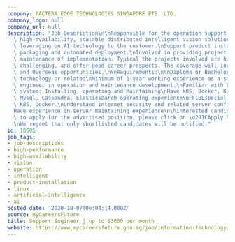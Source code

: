 ```yaml
---
company: PACTERA EDGE TECHNOLOGIES SINGAPORE PTE. LTD.
company_logo: null
company_url: null
description: "Job Description\n\nResponsible for the operation support of a high-performance,\
  \ high-availability, scalable distributed intelligent vision solutions/products\
  \ leveraging on AI technology to the customer.\nSupport product installation and\
  \ packaging and automated deployment.\nInvolved in providing project support and\
  \ maintenance of implementation. Typical the projects involved are high profile,\
  \ challenging, and offer good career prospects. The coverage will include both Singapore\
  \ and Overseas opportunities.\n\nRequirements:\n\nDiploma or Bachelor in Information\
  \ technology or related\nMinimum of 1-year working experience as a software support\
  \ engineer in operation and maintenance development.\nFamiliar with Linux operating\
  \ system: Installing, operating and Maintaining\nHave K8S, Docker, Kafka, Zookeeper,\
  \ Mysql, Cassandra, Elasticsearch operating experience\uFF1BEspecially must have\
  \ K8S, Docker.\nUnderstand internet security and related server configuration\n\
  Have experience in server maintaining experience\n\nInterested candidates who wish\
  \ to apply for the advertised position, please click on \u201CApply Now\u201D.\n\
  \nWe regret that only shortlisted candidates will be notified."
id: 10605
job_tags:
- job-descriptions
- high-performance
- high-availability
- vision
- operation
- intelligent
- product-installation
- linux
- artificial-intelligence
- ai
posted_date: '2020-10-07T06:04:14.000Z'
source: myCareersFuture
title: Support Engineer | up to $3600 per month
website: https://www.mycareersfuture.gov.sg/job/information-technology/support-engineer-3600-per-month-pactera-edge-technologies-singapore-b2f07808c22d549509c59f3a14810e8b
---
```

